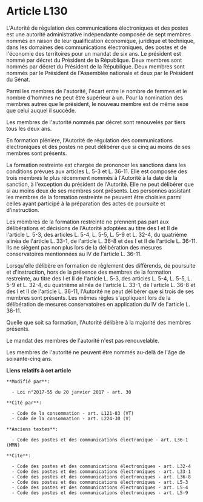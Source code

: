 # Article L130

L'Autorité de régulation des communications électroniques et des postes est une autorité administrative indépendante composée
de sept membres nommés en raison de leur qualification économique, juridique et technique, dans les domaines des
communications électroniques, des postes et de l'économie des territoires pour un mandat de six ans. Le président est nommé
par décret du Président de la République. Deux membres sont nommés par décret du Président de la République. Deux membres
sont nommés par le Président de l'Assemblée nationale et deux par le Président du Sénat. 

Parmi les membres de l'autorité, l'écart entre le nombre de femmes et le nombre d'hommes ne peut être supérieur à un. Pour la
nomination des membres autres que le président, le nouveau membre est de même sexe que celui auquel il succède.

Les membres de l'autorité nommés par décret sont renouvelés par tiers tous les deux ans. 

En formation plénière, l'Autorité de régulation des communications électroniques et des postes ne peut délibérer que si cinq
au moins de ses membres sont présents. 

La formation restreinte est chargée de prononcer les sanctions dans les conditions prévues aux articles L. 5-3 et L. 36-11.
Elle est composée des trois membres le plus récemment nommés à l'Autorité à la date de la sanction, à l'exception du
président de l'Autorité. Elle ne peut délibérer que si au moins deux de ses membres sont présents. Les personnes assistant
les membres de la formation restreinte ne peuvent être choisies parmi celles ayant participé à la préparation des actes de
poursuite et d'instruction. 

Les membres de la formation restreinte ne prennent pas part aux délibérations et décisions de l'Autorité adoptées au titre
des I et II de l'article L. 5-3, des articles L. 5-4, L. 5-5, L. 5-9 et L. 32-4, du quatrième alinéa de l'article L. 33-1, de
l'article L. 36-8 et des I et II de l'article L. 36-11. Ils ne siègent pas non plus lors de la délibération des mesures
conservatoires mentionnées au IV de l'article L. 36-11. 

Lorsqu'elle délibère en formation de règlement des différends, de poursuite et d'instruction, hors de la présence des membres
de la formation restreinte, au titre des I et II de l'article L. 5-3, des articles L. 5-4, L. 5-5, L. 5-9 et L. 32-4, du
quatrième alinéa de l'article L. 33-1, de l'article L. 36-8 et des I et II de l'article L. 36-11, l'Autorité ne peut
délibérer que si trois de ses membres sont présents. Les mêmes règles s'appliquent lors de la délibération de mesures
conservatoires en application du IV de l'article L. 36-11. 

Quelle que soit sa formation, l'Autorité délibère à la majorité des membres présents. 

Le mandat des membres de l'autorité n'est pas renouvelable.  

Les membres de l'autorité ne peuvent être nommés au-delà de l'âge de soixante-cinq ans.

**Liens relatifs à cet article**

	**Modifié par**:

	  - Loi n°2017-55 du 20 janvier 2017 - art. 30

	**Cité par**:

	  - Code de la consommation - art. L121-83 (VT)
	  - Code de la consommation - art. L224-30 (V)

	**Anciens textes**:

	  - Code des postes et des communications électronique - art. L36-1 (MMN)

	**Cite**:

	  - Code des postes et des communications électroniques - art. L32-4
	  - Code des postes et des communications électroniques - art. L33-1
	  - Code des postes et des communications électroniques - art. L36-8
	  - Code des postes et des communications électroniques - art. L5-3
	  - Code des postes et des communications électroniques - art. L5-4
	  - Code des postes et des communications électroniques - art. L5-9
